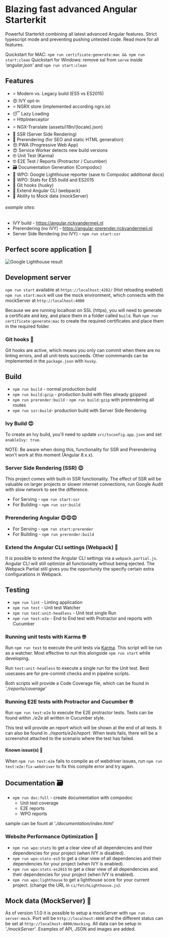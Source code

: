 # Blazing fast advanced Angular Starterkit

Powerful Starterkit combining all latest advanced Angular features. Strict typescript mode and preventing pushing untested code. Read more for all features.

Quickstart for MAC: `npm run certificate:generate:mac && npm run start:clean`
Quickstart for Windows: remove ssl from `serve` inside _'angular.json'_ and `npm run start:clean`

## Features

-   ⭐️ Modern vs. Legacy build (ES5 vs ES2015)
-   😍 IVY opt-in
-   ⭐️ NGRX store (implemented according ngrx.io)
-   😴 Lazy Loading
-   ⭐️ HttpInterceptor
-   ⭐️ NGX-Translate (assets/i18n/{locale}.json)
-   🚀 SSR (Server Side Rendering)
-   🚀 Prerendering (for SEO and static HTML generation)
-   😍 PWA (Progressive Web App)
-   😍 Service Worker detects new build versions
-   🤓 Unit Test (Karma)
-   🤓 E2E Test / Reports (Protractor / Cucumber)
-   🗃 Documentation Generation (Compodoc)
-   🚀 WPO: Google Lighthouse reporter (save to Compodoc additional docs)
-   🚀 WPO: Stats for ES5 build and ES2015
-   🎯 Git hooks (husky)
-   🎯 Extend Angular CLI (webpack)
-   🤩 Ability to Mock data (mockServer)

###### example sites:

-   IVY build - https://angular.rickvandermeij.nl
-   Prerendering (no IVY) - https://angular-prerender.rickvandermeij.nl
-   Server Side Rendering (no IVY) - `npm run start:ssr`

## Perfect score application 🤩

![Google Lighthouse result](https://angular.rickvandermeij.nl/assets/google-audit.png)

## Development server

`npm run start` available at `https://localhost:4202/` (Hot reloading enabled)
`npm run start:mock` will use the mock environment, which connects with the mockServer at `http://localhost:4000`

Because we are running localhost on SSL (https), you will need to generate a certificate and key, and place them in a folder called `build`. Run `npm run certificate:generate:mac` to create the required certificates and place them in the required folder.

### Git hooks 🎯

Git hooks are active, which means you only can commit when there are no linting errors, and all unit-tests succeeds. Other commmands can be implemented in the `package.json` with `husky`.

## Build

-   `npm run build` - normal production build
-   `npm run build:gzip` - production build with files already gzipped
-   `npm run prerender:build` - `npm run build:gzip` with prerendering all routes
-   `npm run ssr:build`- production build with Server Side Rendering

### Ivy Build 😍

To create an Ivy build, you'll need to update `src/tsconfig.app.json` and set `enableIvy: true`.

NOTE: Be aware when doing this, functionality for SSR and Prerendering won't work at this moment (Angular 8.x.x).

### Server Side Rendering (SSR) 😍

This project comes with built-in SSR functionality. The effect of SSR will be valuable on larger projects or slower internet connections, run Google Audit with slow network to see the difference.

-   For Serving - `npm run start:ssr`
-   For Building - `npm run ssr:build`

### Prerendering Angular 😍😍😍

-   For Serving - `npm run start:prerender`
-   For Building - `npm run prerender:build`

### Extend the Angular CLI settings (Webpack) 🎯

It is possible to extend the Angular CLI settings via a `webpack.partial.js`. Angular CLI will still optimize all functionality without being ejected. The Webpack Partial still gives you the opportunity the specify certain extra configurations in Webpack.

## Testing

-   `npm run lint` - Linting application
-   `npm run test` - Unit test Watcher
-   `npm run test:unit-headless` - Unit test single Run
-   `npm run test:e2e` - End to End test with Protractor and reports with Cucumber

### Running unit tests with Karma 🤓

Run `npm run test` to execute the unit tests via [Karma](https://karma-runner.github.io). This script will be run as a watcher. Most effective to run this alongside `npm run start` while developing.

Run `test:unit-headless` to execute a single run for the Unit test. Best usecases are for pre-commit checks and in pipeline scripts.

Both scripts will provide a Code Coverage file, which can be found in _'./reports/coverage'_

### Running E2E tests with Protractor and Cucumber 🤓

Run `npm run test:e2e` to execute the E2E protractor tests. Tests can be found within _./e2e_ all written in Cucumber style.

This test will provide an report which will be shown at the end of all tests. It can also be found in _./reports/e2e/report_. When tests fails, there will be a screenshot attached to the scenario where the test has failed.

#### Known issue(s) 💊

When `npm run test:e2e` fails to compile as of webdriver issues, run `npm run test:e2e:fix-webdriver` to fix this compile error and try again.

## Documentation 🗃

-   `npm run doc:full` - create documentation with compodoc
    -   Unit test coverage
    -   E2E reports
    -   WPO reports

sample can be fount at _'./documentation/index.html'_

### Website Performance Optimization 🚀

-   `npm run wpo:stats` to get a clear view of all dependencies and their dependencies for your project (when IVY is disabled).
-   `npm run wpo:stats-es5` to get a clear view of all dependencies and their dependencies for your project (when IVY is enabled).
-   `npm run wpo:stats-es2015` to get a clear view of all dependencies and their dependencies for your project (when IVY is enabled).
-   `npm run wpo:lighthouse` to get a lighthouse score for your current project. (change the URL in `ci/fetchLighthouse.js`).

## Mock data (MockServer) 🤩

As of version 1.1.0 it is possible to setup a mockServer with `npm run server:mock`. Port will be `http://localhost:4000` and the different status can be set at `http://localhost:4000/mocking`. All data can be setup in _'./mockServer'_. Examples of API, JSON and images are added.
